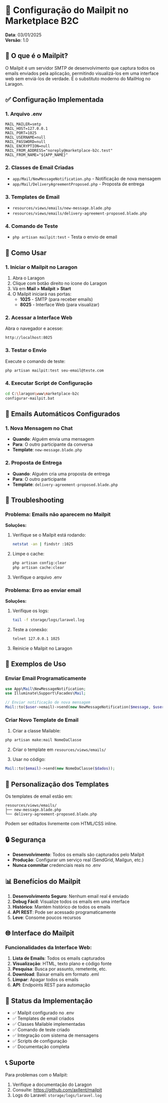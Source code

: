 # 📧 Configuração do Mailpit no Marketplace B2C

**Data**: 03/01/2025  
**Versão**: 1.0

## 🎯 O que é o Mailpit?

O Mailpit é um servidor SMTP de desenvolvimento que captura todos os emails enviados pela aplicação, permitindo visualizá-los em uma interface web sem enviá-los de verdade. É o substituto moderno do MailHog no Laragon.

## ✅ Configuração Implementada

### 1. **Arquivo .env**
```env
MAIL_MAILER=smtp
MAIL_HOST=127.0.0.1
MAIL_PORT=1025
MAIL_USERNAME=null
MAIL_PASSWORD=null
MAIL_ENCRYPTION=null
MAIL_FROM_ADDRESS="noreply@marketplace-b2c.test"
MAIL_FROM_NAME="${APP_NAME}"
```

### 2. **Classes de Email Criadas**
- `app/Mail/NewMessageNotification.php` - Notificação de nova mensagem
- `app/Mail/DeliveryAgreementProposed.php` - Proposta de entrega

### 3. **Templates de Email**
- `resources/views/emails/new-message.blade.php`
- `resources/views/emails/delivery-agreement-proposed.blade.php`

### 4. **Comando de Teste**
- `php artisan mailpit:test` - Testa o envio de email

## 🚀 Como Usar

### 1. **Iniciar o Mailpit no Laragon**

1. Abra o Laragon
2. Clique com botão direito no ícone do Laragon
3. Vá em **Mail > Mailpit > Start**
4. O Mailpit iniciará nas portas:
   - **1025** - SMTP (para receber emails)
   - **8025** - Interface Web (para visualizar)

### 2. **Acessar a Interface Web**

Abra o navegador e acesse:
```
http://localhost:8025
```

### 3. **Testar o Envio**

Execute o comando de teste:
```bash
php artisan mailpit:test seu-email@teste.com
```

### 4. **Executar Script de Configuração**

```bash
cd C:\laragon\www\marketplace-b2c
configurar-mailpit.bat
```

## 📨 Emails Automáticos Configurados

### 1. **Nova Mensagem no Chat**
- **Quando**: Alguém envia uma mensagem
- **Para**: O outro participante da conversa
- **Template**: `new-message.blade.php`

### 2. **Proposta de Entrega**
- **Quando**: Alguém cria uma proposta de entrega
- **Para**: O outro participante
- **Template**: `delivery-agreement-proposed.blade.php`

## 🔧 Troubleshooting

### Problema: Emails não aparecem no Mailpit

**Soluções:**
1. Verifique se o Mailpit está rodando:
   ```bash
   netstat -an | findstr :1025
   ```

2. Limpe o cache:
   ```bash
   php artisan config:clear
   php artisan cache:clear
   ```

3. Verifique o arquivo .env

### Problema: Erro ao enviar email

**Soluções:**
1. Verifique os logs:
   ```bash
   tail -f storage/logs/laravel.log
   ```

2. Teste a conexão:
   ```bash
   telnet 127.0.0.1 1025
   ```

3. Reinicie o Mailpit no Laragon

## 📝 Exemplos de Uso

### Enviar Email Programaticamente

```php
use App\Mail\NewMessageNotification;
use Illuminate\Support\Facades\Mail;

// Enviar notificação de nova mensagem
Mail::to($user->email)->send(new NewMessageNotification($message, $user));
```

### Criar Novo Template de Email

1. Criar a classe Mailable:
```bash
php artisan make:mail NomeDaClasse
```

2. Criar o template em `resources/views/emails/`

3. Usar no código:
```php
Mail::to($email)->send(new NomeDaClasse($dados));
```

## 🎨 Personalização dos Templates

Os templates de email estão em:
```
resources/views/emails/
├── new-message.blade.php
└── delivery-agreement-proposed.blade.php
```

Podem ser editados livremente com HTML/CSS inline.

## 🔒 Segurança

- **Desenvolvimento**: Todos os emails são capturados pelo Mailpit
- **Produção**: Configurar um serviço real (SendGrid, Mailgun, etc.)
- **Nunca commitar** credenciais reais no .env

## 📊 Benefícios do Mailpit

1. **Desenvolvimento Seguro**: Nenhum email real é enviado
2. **Debug Fácil**: Visualize todos os emails em uma interface
3. **Histórico**: Mantém histórico de todos os emails
4. **API REST**: Pode ser acessado programaticamente
5. **Leve**: Consome poucos recursos

## 🌐 Interface do Mailpit

### Funcionalidades da Interface Web:

1. **Lista de Emails**: Todos os emails capturados
2. **Visualização**: HTML, texto plano e código fonte
3. **Pesquisa**: Busca por assunto, remetente, etc.
4. **Download**: Baixar emails em formato .eml
5. **Limpar**: Apagar todos os emails
6. **API**: Endpoints REST para automação

## 🚦 Status da Implementação

- ✅ Mailpit configurado no .env
- ✅ Templates de email criados
- ✅ Classes Mailable implementadas
- ✅ Comando de teste criado
- ✅ Integração com sistema de mensagens
- ✅ Scripts de configuração
- ✅ Documentação completa

## 📞 Suporte

Para problemas com o Mailpit:
1. Verifique a documentação do Laragon
2. Consulte: https://github.com/axllent/mailpit
3. Logs do Laravel: `storage/logs/laravel.log`
